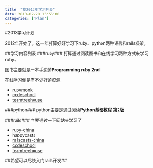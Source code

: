 ```yaml
---
title: "我2013年学习列表"
date: 2013-02-20 13:55:00
categories: ['Plan'] 
---
```


#2013学习计划

2012年开始了，这一年打算好好学习下ruby、python两种语言和rails框架。
<!--more-->
##学习内容列表
###ruby###
打算通过阅读图书和在线学习两种方式来学习ruby。

图书主要就是一本手边的**Programming ruby 2nd**

在线学习倒是有不少好的资源

* [rubymonk](http://rubymonk.com)
* [codeschool](http://www.codeschool.com)
* [teamtreehouse](http://teamtreehouse.com/)

###python###
python主要是通过阅读**Python基础教程 第2版**

###rails###
主要通过一下网站来学习了

* [ruby-china](http://ruby-china.org)
* [happycasts](http://happycasts.net)
* [railscasts-china](http://railscasts-china.com/)
* [codeschool](http://www.codeschool.com)
* [teamtreehouse](http://teamtreehouse.com/)

##希望可以尽快入门rails开发##

